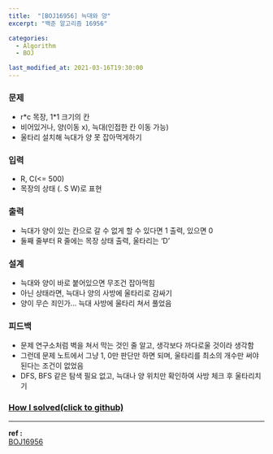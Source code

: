 ```yaml
---
title:  "[BOJ16956] 늑대와 양"
excerpt: "백준 알고리즘 16956"

categories:
  - Algorithm
  - BOJ

last_modified_at: 2021-03-16T19:30:00
---
```


### 문제
- r\*c 목장, 1\*1 크기의 칸
- 비어있거나, 양(이동 x), 늑대(인접한 칸 이동 가능)
- 울타리 설치해 늑대가 양 못 잡아먹게하기

### 입력
- R, C(<= 500)
- 목장의 상태 (. S W)로 표현

### 출력
- 늑대가 양이 있는 칸으로 갈 수 없게 할 수 있다면 1 출력, 있으면 0
- 둘째 줄부터 R 줄에는 목장 상태 출력, 울타리는 ‘D’

### 설계
- 늑대와 양이 바로 붙어있으면 무조건 잡아먹힘
- 아닌 상태라면, 늑대나 양의 사방에 울타리로 감싸기
- 양이 무슨 죄인가… 늑대 사방에 울타리 쳐서 풀었음

### 피드백
- 문제 연구소처럼 벽을 쳐서 막는 것인 줄 알고, 생각보다 까다로울 것이라 생각함
- 그런데 문제 노트에서 그냥 1, 0만 판단만 하면 되며, 울타리를 최소의 개수만 써야된다는 조건이 없었음
- DFS, BFS 같은 탐색 필요 없고, 늑대나 양 위치만 확인하여 사방 체크 후 울타리치기


### [How I solved(click to github)](https://github.com/mindflip/Algorithm_BOJ/blob/master/boj16956.cpp)

----
**ref :**  
[BOJ16956](https://www.acmicpc.net/problem/16956)  